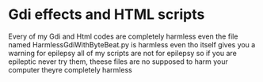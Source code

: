 # Gdi effects and HTML scripts
Every of my Gdi and Html codes are completely harmless even the file named HarmlessGdiWithByteBeat.py is harmless even tho itself gives you a warning for epilepsy all of my scripts are not for epilepsy so if you are epileptic never try them, theese files are no supposed to harm your computer theyre completely harmless
